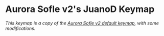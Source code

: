 # Aurora Sofle v2's JuanoD Keymap
_This keymap is a copy of the [Aurora Sofle v2 default keymap](https://github.com/qmk/qmk_firmware/tree/master/keyboards/splitkb/aurora/sofle_v2/keymaps/default), with some modifications._
